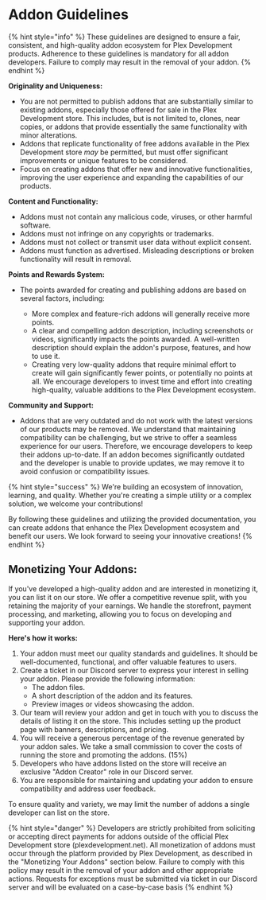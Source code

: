 # Addon Guidelines

{% hint style="info" %}
These guidelines are designed to ensure a fair, consistent, and high-quality addon ecosystem for Plex Development products. Adherence to these guidelines is mandatory for all addon developers. Failure to comply may result in the removal of your addon.
{% endhint %}



**Originality and Uniqueness:**

* You are not permitted to publish addons that are substantially similar to existing addons, especially those offered for sale in the Plex Development store. This includes, but is not limited to, clones, near copies, or addons that provide essentially the same functionality with minor alterations.
* Addons that replicate functionality of free addons available in the Plex Development store _may_ be permitted, but must offer significant improvements or unique features to be considered.
* Focus on creating addons that offer new and innovative functionalities, improving the user experience and expanding the capabilities of our products.



**Content and Functionality:**

* Addons must not contain any malicious code, viruses, or other harmful software.
* Addons must not infringe on any copyrights or trademarks.
* Addons must not collect or transmit user data without explicit consent.
* Addons must function as advertised. Misleading descriptions or broken functionality will result in removal.



**Points and Rewards System:**

*   The points awarded for creating and publishing addons are based on several factors, including:

    * More complex and feature-rich addons will generally receive more points.
    * A clear and compelling addon description, including screenshots or videos, significantly impacts the points awarded. A well-written description should explain the addon's purpose, features, and how to use it.
    * Creating very low-quality addons that require minimal effort to create will gain significantly fewer points, or potentially no points at all. We encourage developers to invest time and effort into creating high-quality, valuable additions to the Plex Development ecosystem.



**Community and Support:**

* Addons that are very outdated and do not work with the latest versions of our products may be removed. We understand that maintaining compatibility can be challenging, but we strive to offer a seamless experience for our users. Therefore, we encourage developers to keep their addons up-to-date. If an addon becomes significantly outdated and the developer is unable to provide updates, we may remove it to avoid confusion or compatibility issues.



{% hint style="success" %}
We're building an ecosystem of innovation, learning, and quality. Whether you're creating a simple utility or a complex solution, we welcome your contributions!



By following these guidelines and utilizing the provided documentation, you can create addons that enhance the Plex Development ecosystem and benefit our users. We look forward to seeing your innovative creations!
{% endhint %}

## Monetizing Your Addons:

If you've developed a high-quality addon and are interested in monetizing it, you can list it on our store. We offer a competitive revenue split, with you retaining the majority of your earnings. We handle the storefront, payment processing, and marketing, allowing you to focus on developing and supporting your addon.



**Here's how it works:**

1. Your addon must meet our quality standards and guidelines. It should be well-documented, functional, and offer valuable features to users.
2. Create a ticket in our Discord server to express your interest in selling your addon. Please provide the following information:
   * The addon files.
   * A short description of the addon and its features.
   * Preview images or videos showcasing the addon.
3. Our team will review your addon and get in touch with you to discuss the details of listing it on the store. This includes setting up the product page with banners, descriptions, and pricing.
4. You will receive a generous percentage of the revenue generated by your addon sales. We take a small commission to cover the costs of running the store and promoting the addons. (15%)
5. Developers who have addons listed on the store will receive an exclusive "Addon Creator" role in our Discord server.
6. You are responsible for maintaining and updating your addon to ensure compatibility and address user feedback.

To ensure quality and variety, we may limit the number of addons a single developer can list on the store.

{% hint style="danger" %}
Developers are strictly prohibited from soliciting or accepting direct payments for addons outside of the official Plex Development store (plexdevelopment.net). All monetization of addons must occur through the platform provided by Plex Development, as described in the "Monetizing Your Addons" section below. Failure to comply with this policy may result in the removal of your addon and other appropriate actions. Requests for exceptions must be submitted via ticket in our Discord server and will be evaluated on a case-by-case basis
{% endhint %}

